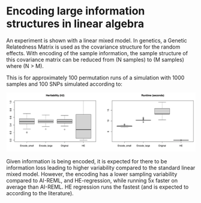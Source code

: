 # Encoding large information structures in linear algebra

An experiment is shown with a linear mixed model. In genetics, a Genetic Relatedness Matrix is used as the covariance structure for the random effects. With encoding of the sample information, the sample structure of this covariance matrix can be reduced from (N samples) to (M samples) where (N > M).

This is for approximately 100 permutation runs of a simulation with 1000 samples and 100 SNPs simulated according to:


![alt text](https://raw.githubusercontent.com/AskExplain/encoding_information/alpha_test_v2022.1/figures/encoded_vs_original_mixed_model.png)


Given information is being encoded, it is expected for there to be information loss leading to higher variability compared to the standard linear mixed model. However, the encoding has a lower sampling variability compared to AI-REML, and HE-regression, while running 5x faster on average than AI-REML. HE regression runs the fastest (and is expected to according to the literature).


